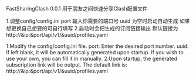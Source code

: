 FastSharingClash 0.0.1
用于朋友之间快速分享Clash配置文件


1.调整config/config.ini
port 输入你需要的端口号
uuid 为空时启动自动生成 如果想更换自己想要的可自行填写
2.启动时会把生成的订阅链接输出
默认链接为 http://&ip:&port/api/v1/&uuid/profiles.yaml

1.Modify the config/config.ini file.
port: Enter the desired port number.
uuid: If left blank, it will be automatically generated upon startup. If you wish to use your own, you can fill it in manually.
2.Upon startup, the generated subscription link will be output. 
The default link is: http://&ip:&port/api/v1/&uuid/profiles.yaml

